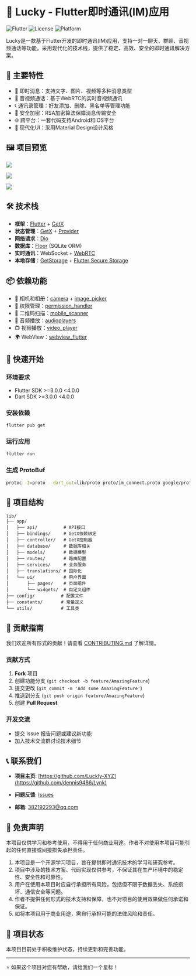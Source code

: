 # 📱 Lucky - Flutter即时通讯(IM)应用

![Flutter](https://img.shields.io/badge/Flutter-%5E3.0.0-blue)
![License](https://img.shields.io/badge/license-MIT-green)
![Platform](https://img.shields.io/badge/platform-android%20%7C%20ios-lightgrey)

Lucky是一款基于Flutter开发的即时通讯(IM)应用，支持一对一聊天、群聊、音视频通话等功能。采用现代化的技术栈，提供了稳定、高效、安全的即时通讯解决方案。

## 🌟 主要特性

- 💬 即时消息：支持文字、图片、视频等多种消息类型
- 🎥 音视频通话：基于WebRTC的实时音视频通讯
- 📞 通讯录管理：好友添加、删除、黑名单等管理功能
- 🔐 安全加密：RSA加密算法保障消息传输安全
- 🌐 跨平台：一套代码支持Android和iOS平台
- 🌙 现代化UI：采用Material Design设计风格

## 🖼 项目预览

![](picture/微信图片_20251002182915_113_167.jpg)

![](picture/微信图片_20251002182914_111_167.jpg)

![](picture/微信图片_20251002182917_115_167.jpg)

## 🛠 技术栈

- **框架**：[Flutter](https://flutter.dev/) + [GetX](https://pub.dev/packages/get)
- **状态管理**：[GetX](https://pub.dev/packages/get) + [Provider](https://pub.dev/packages/provider)
- **网络请求**：[Dio](https://pub.dev/packages/dio)
- **数据库**：[Floor](https://pub.dev/packages/floor) (SQLite ORM)
- **实时通讯**：WebSocket + [WebRTC](https://pub.dev/packages/flutter_webrtc)
- **本地存储**：[GetStorage](https://pub.dev/packages/get_storage) + [Flutter Secure Storage](https://pub.dev/packages/flutter_secure_storage)

## 📦 依赖功能

- 📸 相机和相册：[camera](https://pub.dev/packages/camera) + [image_picker](https://pub.dev/packages/image_picker)
- 🔐 权限管理：[permission_handler](https://pub.dev/packages/permission_handler)
- 📱 二维码扫描：[mobile_scanner](https://pub.dev/packages/mobile_scanner)
- 🎵 音频播放：[audioplayers](https://pub.dev/packages/audioplayers)
- 📺 视频播放：[video_player](https://pub.dev/packages/video_player)
- 🌍 WebView：[webview_flutter](https://pub.dev/packages/webview_flutter)

## 🚀 快速开始

### 环境要求

- Flutter SDK >=3.0.0 <4.0.0
- Dart SDK >=3.0.0 <4.0.0

### 安装依赖

```bash
flutter pub get
```

### 运行应用

```bash
flutter run
```

### 生成 ProtoBuf 

````bash
protoc -I=proto --dart_out=lib/proto proto/im_connect.proto google/protobuf/any.proto google/protobuf/struct.proto
````

## 📁 项目结构

```
lib/
├── app/
│   ├── api/          # API接口
│   ├── bindings/     # GetX依赖绑定
│   ├── controller/   # GetX控制器
│   ├── database/     # 数据库相关
│   ├── models/       # 数据模型
│   ├── routes/       # 路由配置
│   ├── services/     # 业务服务
│   ├── translations/ # 国际化
│   └── ui/           # 用户界面
│       ├── pages/    # 页面组件
│       └── widgets/  # 自定义组件
├── config/          # 配置文件
├── constants/       # 常量定义
└── utils/           # 工具类
```

## 🤝 贡献指南

我们欢迎所有形式的贡献！请查看 [CONTRIBUTING.md](CONTRIBUTING.md) 了解详情。

### 贡献方式

1. **Fork** 项目
2. 创建功能分支 (`git checkout -b feature/AmazingFeature`)
3. 提交更改 (`git commit -m 'Add some AmazingFeature'`)
4. 推送到分支 (`git push origin feature/AmazingFeature`)
5. 创建 **Pull Request**

### 开发交流

- 提交 Issue 报告问题或建议新功能
- 加入技术交流群讨论技术细节

## 📞 联系我们

- **项目主页**: [https://github.com/Luckly-XYZ](https://github.com/dennis9486/Lynk)

- **问题反馈**: [Issues](https://github.com/Luckly-XYZ/Lucky-mobile/issues)

- **邮箱**: 382192293@qq.com

  

## 📢 免责声明

本项目仅供学习和参考使用，不得用于任何商业用途。作者不对使用本项目可能引起的任何直接或间接损失承担责任。

1. 本项目是一个开源学习项目，旨在提供即时通讯技术的学习和研究参考。
2. 项目中涉及的技术方案、代码实现仅供参考，不保证其在生产环境中的稳定性、安全性和可靠性。
3. 用户在使用本项目时应自行承担所有风险，包括但不限于数据丢失、系统损坏、通信安全等问题。
4. 作者不提供任何形式的技术支持和保障，也不对项目的使用效果做任何承诺和保证。
5. 如将本项目用于商业用途，需自行承担可能的法律风险和责任。



## 💬 项目状态

本项目目前处于积极维护状态，持续更新和完善功能。

---

⭐ 如果这个项目对您有帮助，请给我们一个星标！

